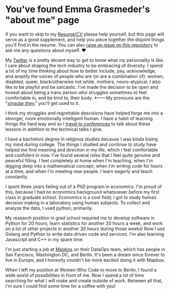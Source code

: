 # You've found Emma Grasmeder's "about me" page

If you want to skip to my [Resume/CV](https://github.com/emmagras/about/blob/master/cv.md) please help yourself, but this page will serve as a good supplement, and help you piece together the disjoint things you'll find in the resume. You can also [raise an issue on this repository](https://github.com/emmagras/about/issues) to ask me any questions about myself. ❤️

My [Twitter](https://twitter.com/emma_gras) is a pretty decent way to get to know what my personality is like. I care about shaping the tech industry to be embracing of diversity. I spend a lot of my time thinking about how to better include, pay, acknowledge, and amplify the voices of people who are (or are a combination of): women, disabled, queer, black/otherwise not white, mothers, neuro-atypical. I also like to be playful and be sarcastic. I've made the decision to be open and honest about being a trans person who struggles sometimes to feel comfortable in, and be kind to, their body. <---My pronouns are the "[singular they](https://pronoun.is/they)," you'll get used to it.

I think my struggles and regrettable descisions have helped forge me into a stronger, more emotionally intelligent human. I have a habit of learning things the hard way and so I [travel to conferences](https://github.com/emmagras/about/blob/master/speaking-engagements.md) to talk about these lessons in addition to the technical talks I give.

I have a bachelors degree in religious studies because I was kinda losing my mind during college. The things I studied and continue to study have helped me find meaning and direction in my life, which I feel comfortable and confident in now. I've found several roles that I feel quite genuine and peaceful filling. I feel completely at home when I'm teaching, when I'm digging deep into a mathematical concept, when I'm writing code for hours at a time, and when I'm meeting new people. I learn eagerly and teach constantly. 

I spent three years failing out of a PhD program in economics. I'm proud of this, because I had no economics background whatsoever before my first class in graduate school. Economics is a cool field; I got to study human decision making in a laboratory using human subjects. To collect and analyze the data, I used python, primarily. 

My research position in grad school required me to develop software in Python for 20 hours, learn statistics for another 20 hours a week, and work on a lot of other projects in another 30 hours during those weeks! Now I use Golang and Python to write data driven code and services. I'm also learning Javascript and C++ in my spare time. 

I'm just starting a job at [Mapbox](https://github.com/mapbox) on their DataOps team, which has people in San Fancisco, Washington DC, and Berlin. It's been a dream since forever to live in Europe, and I honestly couldn't be more excited doing it with Mapbox. 

When I left my position at Women Who Code to move to Berlin, I found a wide world of possibilities in front of me. Now I spend a lot of time searching for what I will make and create outside of work. Between all that, I'm sure I could find some time for a coffee with you! 

